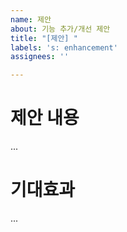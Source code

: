```yaml
---
name: 제안
about: 기능 추가/개선 제안
title: "[제안] "
labels: 's: enhancement'
assignees: ''

---
```


# 제안 내용

...

# 기대효과

...
